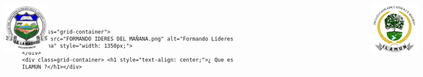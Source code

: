 <html lang="es">
<head>
    <meta charset="UTF-8">
    <meta name="viewport" content="width=device-width, initial-scale=1.0">
    <style>
        body {
            margin: 0;
            font-family: Arial, sans-serif;
        }
        #logoie {
            position: absolute;
            top: 10px;
            left: 10px;
            width: 110px;
        }
        #logo {
            position: absolute;
            top: 10px;
            right: 10px;
            width: 150px;
        }
        .grid-container {
            display: grid;
            place-items: center;
            height: 100vh; /* Centra verticalmente en toda la pantalla */
        }
    </style>
</head>
<body>
    <img id="logoie" src="I.E.png" alt="Logo IE" style="width: 100px;">
    <img id="logo" src="ILAMUNLOGOSINFONDO.png" alt="Logo ILAMUN" style="width: 110px;">
    
    <div class="grid-container">
        <img src="FORMANDO IDERES DEL MAÑANA.png" alt="Formando Líderes del Mañana" style="width: 1350px;">
    </div>
    <div class=grid-container> <h1 style="text-align: center;">¿ Que es ILAMUN ?</h1></div>
</body>
</html>
